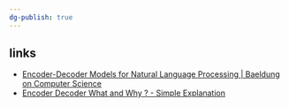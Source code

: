 ```yaml
---
dg-publish: true
---
```





## links
- [Encoder-Decoder Models for Natural Language Processing | Baeldung on Computer Science](https://www.baeldung.com/cs/nlp-encoder-decoder-models#2-basic-rnn-units)
- [Encoder Decoder What and Why ? - Simple Explanation](https://inside-machinelearning.com/en/encoder-decoder-what-and-why-simple-explanation/)